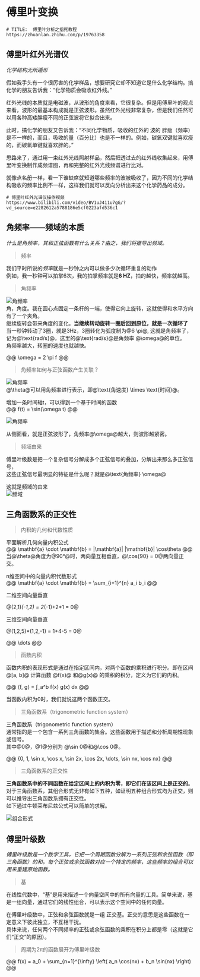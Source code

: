 # 傅里叶变换  

```link
# TITLE:  傅里叶分析之掐死教程
https://zhuanlan.zhihu.com/p/19763358
```

## 傅里叶红外光谱仪  

*化学结构无所遁形*   

假如我手头有一个很厉害的化学样品，想要研究它却不知道它是什么化学结构。搞化学的朋友告诉我：“化学物质会吸收红外线。”   

红外光线的本质就是电磁波，从波形的角度来看，它很复杂。但是用傅里叶的观点来看，波形的最基本构成就是正弦波形。虽然红外光线非常复杂，但是我们任然可以用各种高矮胖瘦不同的正弦波将它拟合出来。  

此时，搞化学的朋友又告诉我：“不同化学物质，吸收的红外的 波的 胖瘦（频率）是不一样的，而且，吸收的量（百分比）也是不一样的。例如，碳氧双键就喜欢瘦的，而碳氧单键就喜欢胖的。”     

思路来了，通过用一束红外光线照射样品，然后把透过去的红外线收集起来，用傅里叶变换制作成频谱图，再和完整的红外光线频谱进行比对。  

就像点名册一样，看一下谁缺席就知道哪些频率的波被吸收了，因为不同的化学结构吸收的频率比例不一样，这样我们就可以反向分析出来这个化学药品的成分。   

```link
# 傅里叶红外光谱仪操作视频
https://www.bilibili.com/video/BV1uJ411u7gG/?vd_source=e2282612a5788186e5cf0223afd536c1
```


## 角频率——频域的本质 

*什么是角频率，其和正弦函数有什么关系？由之，我们将推导出频域。*      

> 频率

我们平时所说的*频率*就是一秒钟之内可以做多少次循环重复的动作   
例如，我一秒钟可以拍掌6次，我的拍掌频率就是**6 HZ**，拍的越快，频率就越高。  

> 角频率   

![角频率](./img/Fourier/03.png ':size=WIDTHxHEIGHT')  
角，角度。我在圆心点固定一条杆的一端，使得它向上旋转，这就使得和水平方向有了一个夹角。  
继续旋转会带来角度的变化。**当继续转动旋转一圈后回到原位，就是一次循环了**   
当一秒钟转动了3圈，就是3Hz，3圈转化为弧度制为@6 \pi@, 这就是角频率了，记为@\text{rad/s}@，这里的@\text{rad/s}@是角频率   @\omega@的单位。   
角频率越大，转圈的速度也就越快。     

@@
\omega = 2 \pi f
@@

> 角频率如何与正弦函数产生关联？   

![角频率](./img/Fourier/04.jpg ':size=WIDTHxHEIGHT')  
@\theta@可以用角频率进行表示，即@\text{角速度}  \times \text{时间}@。    

增加一条时间轴t，可以得到一个基于时间的函数    
@@
f(t) = \sin(\omega t)
@@  

![角频率](./img/Fourier/05.png ':size=WIDTHxHEIGHT')    

从侧面看，就是正弦波形了，角频率@\omega@越大，则波形越紧密。   

> 频域由来   

傅里叶级数是把一个复杂信号分解成多个正弦信号的叠加，分解出来那么多正弦信号，  
这些正弦信号最明显的特征是什么呢？就是@\text{角频率} \omega@      

这就是频域的由来     
![频域](./img/Fourier/06.png ':size=WIDTHxHEIGHT')     


## 三角函数系的正交性 

> 内积的几何和代数性质

平面解析几何向量内积公式      
@@
\mathbf{a} \cdot \mathbf{b} = |\mathbf{a}| |\mathbf{b}|  \cos\theta
@@
当@\theta@角度为@90°@时，两向量互相垂直，@\cos{90} = 0@两向量正交。  


n维空间中的向量内积代数形式   
@@
\mathbf{a} \cdot \mathbf{b} = \sum_{i=1}^{n} a_i b_i
@@

二维空间向量垂直   

@(2,1)*(-1,2) = 2*(-1)+2*1 = 0@

三维空间向量垂直

@(1,2,5)*(1,2,-1) = 1+4-5 = 0@   

@@
\dots
@@

> 函数内积  

函数内积的表现形式是通过在指定区间内，对两个函数的乘积进行积分。即在区间 @[a, b]@ 计算函数 
@f(x)@ 和@g(x)@ 的乘积的积分，定义为它们的内积。     

@@
⟨f, g⟩ = ∫_a^b f(x) g(x) dx
@@

当函数内积为0时，我们就说这两个函数正交。   

> 三角函数系（trigonometric function system）

三角函数系（trigonometric function system）  
通常指的是一个包含一系列三角函数的集合。这些函数用于描述和分析周期性现象或信号。   
其中@0@，@1@分别为 @\sin 0@和@\cos 0@。   

@@
\{0, 1, \sin x, \cos x, \sin 2x, \cos 2x, \dots, \sin nx, \cos nx\}
@@


> 三角函数系的正交性

**三角函数系中的不同函数在给定区间上的内积为零，即它们在该区间上是正交的**。
对于三角函数系，其组合形式无非有如下五种，如证明五种组合形式均为正交，则可以推导出三角函数系拥有正交性。     
如下通过牛顿莱布尼兹公式可以简单的求解。   

![组合形式](./img/Fourier/02.png ':size=WIDTHxHEIGHT')  

 
## 傅里叶级数  

*傅里叶级数是一个数学工具，它把一个周期函数分解为一系列正弦和余弦函数（即三角函数）的和。每个正弦或余弦函数对应一个特定的频率，这些频率的组合可以用来重建原始函数。*

> 基  

在线性代数中，“基”是用来描述一个向量空间中的所有向量的工具。简单来说，基 是一组向量，通过它们的线性组合，可以表示这个空间中的任何向量。    

在傅里叶级数中，正弦和余弦函数就是一组 正交基。正交的意思是这些函数在一定意义下彼此独立，不互相干扰。  
具体来说，任何两个不同频率的正弦或余弦函数的乘积在积分上都是零（这就是它们“正交”的原因）。

> 周期为2π的函数展开为傅里叶级数  

@@
f(x) = a_0 + \sum_{n=1}^{\infty} \left( a_n \cos(nx) + b_n \sin(nx) \right)
@@









